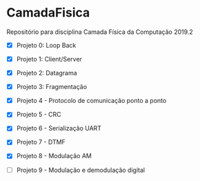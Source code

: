 # CamadaFisica
Repositório para disciplina Camada Física da Computação 2019.2

- [x] Projeto 0: Loop Back

- [x] Projeto 1: Client/Server

- [x] Projeto 2: Datagrama

- [x] Projeto 3: Fragmentação

- [x] Projeto 4 - Protocolo de comunicação ponto a ponto

- [x] Projeto 5 - CRC

- [x] Projeto 6 - Serialização UART

- [x] Projeto 7 - DTMF

- [x] Projeto 8 - Modulação AM

- [ ] Projeto 9 - Modulação e demodulação digital